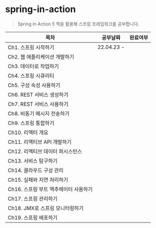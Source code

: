 # spring-in-action

> Spring in Action 5 책을 활용해 스프링 프레임워크를 공부합니다.

| 목차 | 공부날짜 | 완료여부 |
| --- | --- | --- |
| Ch1. 스프링 시작하기 | 22.04.23 -  |  |
| Ch2. 웹 애플리케이션 개발하기 |  |  |
| Ch3. 데이터로 작업하기 |  |  |
| Ch4. 스프링 시큐리티 |  |  |
| Ch5. 구성 속성 사용하기 |  |  |
| Ch6. REST 서비스 생성하기 |  |  |
| Ch7. REST 서비스 사용하기 |  |  |
| Ch8. 비동기 메시지 전송하기 |  |  |
| Ch9. 스프링 통합하기 |  |  |
| Ch10. 리액터 개요 |  |  |
| Ch11. 리액티브 API 개발하기 |  |  |
| Ch12. 리액티브 데이터 퍼시스턴스 |  |  |
| Ch13. 서비스 탐구하기 |  |  |
| Ch14. 클라우드 구성 관리 |  |  |
| Ch15. 실패와 지연 처리하기 |  |  |
| Ch16. 스프링 부트 액추에이터 사용하기 |  |  |
| Ch17. 스프링 관리하기 |  |  |
| Ch18. JMX로 스프링 모니터링하기 |  |  |
| Ch19. 스프링 배포하기 |  |  |
